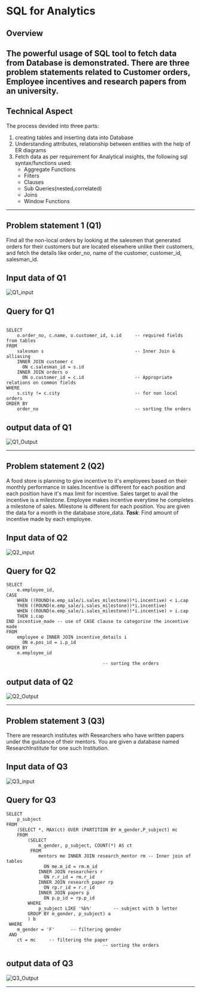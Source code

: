 
# SQL for Analytics

##  Overview

The powerful usage of SQL tool to fetch data from Database is demonstrated. 
There are three problem statements related to Customer orders, Employee incentives and 
research papers from an university.
---

## Technical Aspect
The process devided into three parts:
1. creating tables and inserting data into Database
2. Understanding attributes, relationship between entities with the help of ER diagrams
3. Fetch data as per requirement for Analytical insights, the following sql syntax/functions used:
    * Aggregate Functions
    * Filters
    * Clauses
    * Sub Queries(nested,correlated)
    * Joins
    * Window Functions
---
    
## Problem statement 1 (Q1)
Find all the non-local orders by looking at the salesmen that generated orders for their
customers but are located elsewhere unlike their customers, and fetch the details like
order_no, name of the customer, customer_id, salesman_id.


## Input data of Q1

![Q1_input](https://github.com/varma-prasad/SQL-for-Analytics/blob/91cf84430b9886d607b52cc3dad0337fc77dbebe/images/1_input.png)

## Query for Q1
```

SELECT 
	o.order_no, c.name, o.customer_id, s.id 	-- required fields from tables
FROM 
	salesman s 									-- Inner Join & alliasing
	INNER JOIN customer c
	  ON c.salesman_id = s.id
	INNER JOIN orders o
 	  ON o.customer_id = c.id 					-- Appropriate relations on common fields
WHERE 
	s.city != c.city 							-- for non local orders
ORDER BY 
	order_no 									-- sorting the orders
```

## output data of Q1

![Q1_Output](https://github.com/varma-prasad/SQL-for-Analytics/blob/931b64d5bf7da53843f712e8919ca09cfbfedfdc/images/q1_output.png)

----

## Problem statement 2 (Q2)
A food store is planning to give incentive to it's employees based on their monthly performance
in sales.Incentive is different for each position and each position have it's max limit for incentive.
Sales target to avail the incentive is a milestone.
Employee makes incentive everytime he completes a milestone of sales.
Milestone is different for each position.
You are given the data for a month in the database store_data.
***Task***:
Find amount of incentive made by each employee.

## Input data of Q2

![Q2_input](https://github.com/varma-prasad/SQL-for-Analytics/blob/6863e80be7e4e2be5775f5ad8baf3441fda0b10f/images/2_input.png)

## Query for Q2
```
SELECT 
	e.employee_id,
CASE 
	WHEN ((ROUND(e.emp_sale/i.sales_milestone))*i.incentive) < i.cap
	THEN ((ROUND(e.emp_sale/i.sales_milestone))*i.incentive)
	WHEN ((ROUND(e.emp_sale/i.sales_milestone))*i.incentive) > i.cap
	THEN i.cap
END incentive_made -- use of CASE clause to categorise the incentive made 
FROM 
	employee e INNER JOIN incentive_details i
	  ON e.pos_id = i.p_id
ORDER BY 
	e.employee_id

 									-- sorting the orders
```

## output data of Q2

![Q2_Output](https://github.com/varma-prasad/SQL-for-Analytics/blob/6863e80be7e4e2be5775f5ad8baf3441fda0b10f/images/q2_output.png)

----
## Problem statement 3 (Q3)
There are research institutes with Researchers who have written papers under the guidance of
their mentors. You are given a database named ResearchInstitute for one such Institution.


## Input data of Q3

![Q3_input](https://github.com/varma-prasad/SQL-for-Analytics/blob/82ae635a303feb8632ff19946c306dd6ad2ace66/images/3_input.png)

## Query for Q3
```
SELECT 
	p_subject
FROM
 	(SELECT *, MAX(ct) OVER (PARTITION BY m_gender,P_subject) mc
 	FROM
 		(SELECT 
 			m_gender, p_subject, COUNT(*) AS ct
		 FROM
 			mentors me INNER JOIN research_mentor rm -- Inner join of tables
 			  ON me.m_id = rm.m_id
 			INNER JOIN researchers r 
 			  ON r.r_id = rm.r_id
 			INNER JOIN research_paper rp
 			  ON rp.r_id = r.r_id
 			INNER JOIN papers p
 			  ON p.p_id = rp.p_id
 		WHERE 
 			p_subject LIKE '%b%' 		-- subject with b letter 
 		GROUP BY m_gender, p_subject) a
 		) b
 WHERE 
 	m_gender = 'F' 		-- filtering gender
 AND
 	ct = mc 	-- filtering the paper
 									-- sorting the orders
```

## output data of Q3

![Q3_Output](https://github.com/varma-prasad/SQL-for-Analytics/blob/82ae635a303feb8632ff19946c306dd6ad2ace66/images/q3_output.png)

----
